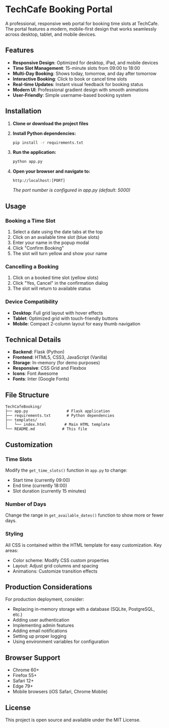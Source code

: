 # TechCafe Booking Portal

A professional, responsive web portal for booking time slots at TechCafe. The portal features a modern, mobile-first design that works seamlessly across desktop, tablet, and mobile devices.

## Features

- **Responsive Design**: Optimized for desktop, iPad, and mobile devices
- **Time Slot Management**: 15-minute slots from 09:00 to 18:00
- **Multi-Day Booking**: Shows today, tomorrow, and day after tomorrow
- **Interactive Booking**: Click to book or cancel time slots
- **Real-time Updates**: Instant visual feedback for booking status
- **Modern UI**: Professional gradient design with smooth animations
- **User-Friendly**: Simple username-based booking system

## Installation

1. **Clone or download the project files**

2. **Install Python dependencies:**
   ```bash
   pip install -r requirements.txt
   ```

3. **Run the application:**
   ```bash
   python app.py
   ```

4. **Open your browser and navigate to:**
   ```
   http://localhost:[PORT]
   ```
   *The port number is configured in app.py (default: 5000)*

## Usage

### Booking a Time Slot
1. Select a date using the date tabs at the top
2. Click on an available time slot (blue slots)
3. Enter your name in the popup modal
4. Click "Confirm Booking"
5. The slot will turn yellow and show your name

### Cancelling a Booking
1. Click on a booked time slot (yellow slots)
2. Click "Yes, Cancel" in the confirmation dialog
3. The slot will return to available status

### Device Compatibility
- **Desktop**: Full grid layout with hover effects
- **Tablet**: Optimized grid with touch-friendly buttons
- **Mobile**: Compact 2-column layout for easy thumb navigation

## Technical Details

- **Backend**: Flask (Python)
- **Frontend**: HTML5, CSS3, JavaScript (Vanilla)
- **Storage**: In-memory (for demo purposes)
- **Responsive**: CSS Grid and Flexbox
- **Icons**: Font Awesome
- **Fonts**: Inter (Google Fonts)

## File Structure

```
TechCafeBooking/
├── app.py                 # Flask application
├── requirements.txt       # Python dependencies
├── templates/
│   └── index.html        # Main HTML template
└── README.md            # This file
```

## Customization

### Time Slots
Modify the `get_time_slots()` function in `app.py` to change:
- Start time (currently 09:00)
- End time (currently 18:00)
- Slot duration (currently 15 minutes)

### Number of Days
Change the range in `get_available_dates()` function to show more or fewer days.

### Styling
All CSS is contained within the HTML template for easy customization. Key areas:
- Color scheme: Modify CSS custom properties
- Layout: Adjust grid columns and spacing
- Animations: Customize transition effects

## Production Considerations

For production deployment, consider:
- Replacing in-memory storage with a database (SQLite, PostgreSQL, etc.)
- Adding user authentication
- Implementing admin features
- Adding email notifications
- Setting up proper logging
- Using environment variables for configuration

## Browser Support

- Chrome 60+
- Firefox 55+
- Safari 12+
- Edge 79+
- Mobile browsers (iOS Safari, Chrome Mobile)

## License

This project is open source and available under the MIT License.
